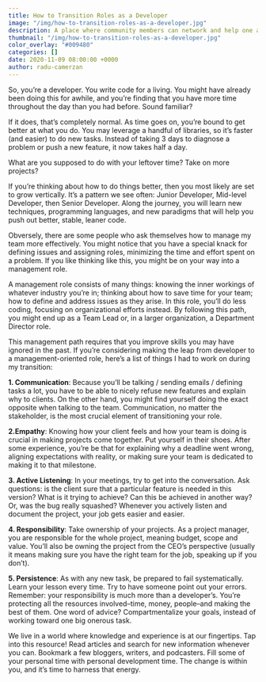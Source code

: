 ```yaml
---
title: How to Transition Roles as a Developer
image: "/img/how-to-transition-roles-as-a-developer.jpg"
description: A place where community members can network and help one another
thumbnail: "/img/how-to-transition-roles-as-a-developer.jpg"
color_overlay: "#009480"
categories: []
date: 2020-11-09 08:00:00 +0000
author: radu-camerzan
---
```


So, you’re a developer. You write code for a living. You might have already been doing this for awhile, and you’re finding that you have more time throughout the day than you had before. Sound familiar?

If it does, that’s completely normal. As time goes on, you’re bound to get better at what you do. You may leverage a handful of libraries, so it’s faster (and easier) to do new tasks. Instead of taking 3 days to diagnose a problem or push a new feature, it now takes half a day.

What are you supposed to do with your leftover time? Take on more projects?

If you’re thinking about how to do things better, then you most likely are set to grow vertically. It’s a pattern we see often: Junior Developer, Mid-level Developer, then Senior Developer. Along the journey, you will learn new techniques, programming languages, and new paradigms that will help you push out better, stable, leaner code.

Obversely, there are some people who ask themselves how to manage my team more effectively. You might notice that you have a special knack for defining issues and assigning roles, minimizing the time and effort spent on a problem. If you like thinking like this, you might be on your way into a management role.

A management role consists of many things: knowing the inner workings of whatever industry you’re in; thinking about how to save time for your team; how to define and address issues as they arise. In this role, you’ll do less coding, focusing on organizational efforts instead.  By following this path, you might end up as a Team Lead or, in a larger organization, a Department Director role.

This management path requires that you improve skills you may have ignored in the past. If you’re considering making the leap from developer to a management-oriented role, here’s a list of things I had to work on during my transition:

**1. Communication**: Because you’ll be talking / sending emails / defining tasks a lot, you have to be able to nicely refuse new features and explain why to clients. On the other hand, you might find yourself doing the exact opposite when talking to the team. Communication, no matter the stakeholder, is the most crucial element of transitioning your role.

**2.Empathy**: Knowing how your client feels and how your team is doing is crucial in making projects come together. Put yourself in their shoes. After some experience, you’re be that for explaining why a deadline went wrong, aligning expectations with reality, or making sure your team is dedicated to making it to that milestone.

**3. Active Listening**: In your meetings, try to get into the conversation. Ask questions: is the client sure that a particular feature is needed in this version? What is it trying to achieve? Can this be achieved in another way? Or, was the bug really squashed? Whenever you actively listen and document the project, your job gets easier and easier.

**4. Responsibility**: Take ownership of your projects. As a project manager, you are responsible for the whole project, meaning budget, scope and value. You’ll also be owning the project from the CEO’s perspective (usually it means making sure you have the right team for the job, speaking up if you don’t).

**5. Persistence**: As with any new task, be prepared to fail systematically. Learn your lesson every time. Try to have someone point out your errors. Remember: your responsibility is much more than a developer’s. You’re protecting all the resources involved–time, money, people–and making the best of them. One word of advice? Compartmentalize your goals, instead of working toward one big onerous task.

We live in a world where knowledge and experience is at our fingertips. Tap into this resource! Read articles and search for new information whenever you can. Bookmark a few bloggers, writers, and podcasters. Fill some of your personal time with personal development time. The change is within you, and it’s time to harness that energy.
